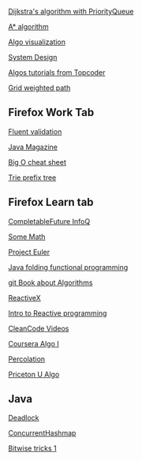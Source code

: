 

[Dijkstra's algorithm with PriorityQueue](http://krishnalearnings.blogspot.com/2015/07/implementation-in-java-for-dijkstras.html?_sm_au_=iVVq7qSnRsH0N6FH)

[A* algorithm](http://www.redblobgames.com/pathfinding/a-star/introduction.html)

[Algo visualization](https://www.educative.io/collection/5642554087309312/5679846214598656)

[System Design](https://www.educative.io/collection/5668639101419520/5649050225344512)

[Algos tutorials from Topcoder](https://www.topcoder.com/community/data-science/data-science-tutorials/)

[Grid weighted path](http://www.sanfoundry.com/java-program-find-shortest-path-between-two-vertices-using-dijkstras-algorithm/)



Firefox Work Tab
----------------

[Fluent validation](https://github.com/JeremySkinner/FluentValidation)

[Java Magazine](http://www.javamagazine.mozaicreader.com)

[Big O cheat sheet](http://bigocheatsheet.com/)

[Trie prefix tree](http://www.programcreek.com/2014/05/leetcode-implement-trie-prefix-tree-java/)



Firefox Learn tab
-----------------
[CompletableFuture InfoQ](https://www.infoq.com/articles/Functional-Style-Callbacks-Using-CompletableFuture)

[Some Math](http://web.stanford.edu/~kdevlin/MathGuy.html)

[Project Euler](https://projecteuler.net/archives)

[Java folding functional programming](https://pysaumont.github.io/2016/06/11/Folding-the-Universe-part-I.html)

[git Book about Algorithms](https://roy3221.gitbooks.io/algorithms/content/)

[ReactiveX](http://reactivex.io/documentation/observable.html)

[Intro to Reactive programming](https://gist.github.com/staltz/868e7e9bc2a7b8c1f754)

[CleanCode Videos](https://cleancoders.com/videos/java-case-study)

[Coursera Algo I](https://www.coursera.org/learn/algorithms-part1)

[Percolation](http://coursera.cs.princeton.edu/algs4/assignments/percolation.html)

[Priceton U Algo](http://algs4.cs.princeton.edu/12oop/)

Java
----
[Deadlock](http://www.javaworld.com/article/2075692/java-concurrency/avoid-synchronization-deadlocks.html)

[ConcurrentHashmap](https://www.ibm.com/developerworks/java/library/j-jtp08223/index.html)

[Bitwise tricks 1](https://www.techiedelight.com/bit-hacks-part-3-playing-rightmost-set-bit-number/)